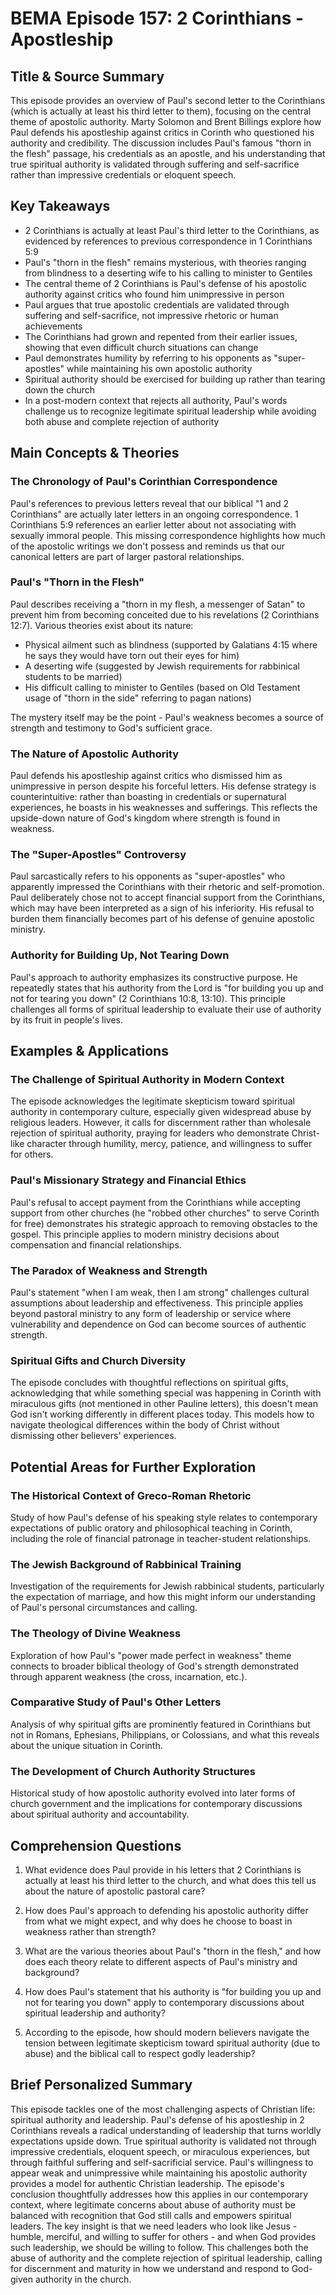 # BEMA Episode 157: 2 Corinthians - Apostleship

## Title & Source Summary

This episode provides an overview of Paul's second letter to the Corinthians (which is actually at least his third letter to them), focusing on the central theme of apostolic authority. Marty Solomon and Brent Billings explore how Paul defends his apostleship against critics in Corinth who questioned his authority and credibility. The discussion includes Paul's famous "thorn in the flesh" passage, his credentials as an apostle, and his understanding that true spiritual authority is validated through suffering and self-sacrifice rather than impressive credentials or eloquent speech.

## Key Takeaways

- 2 Corinthians is actually at least Paul's third letter to the Corinthians, as evidenced by references to previous correspondence in 1 Corinthians 5:9
- Paul's "thorn in the flesh" remains mysterious, with theories ranging from blindness to a deserting wife to his calling to minister to Gentiles
- The central theme of 2 Corinthians is Paul's defense of his apostolic authority against critics who found him unimpressive in person
- Paul argues that true apostolic credentials are validated through suffering and self-sacrifice, not impressive rhetoric or human achievements
- The Corinthians had grown and repented from their earlier issues, showing that even difficult church situations can change
- Paul demonstrates humility by referring to his opponents as "super-apostles" while maintaining his own apostolic authority
- Spiritual authority should be exercised for building up rather than tearing down the church
- In a post-modern context that rejects all authority, Paul's words challenge us to recognize legitimate spiritual leadership while avoiding both abuse and complete rejection of authority

## Main Concepts & Theories

### The Chronology of Paul's Corinthian Correspondence

Paul's references to previous letters reveal that our biblical "1 and 2 Corinthians" are actually later letters in an ongoing correspondence. 1 Corinthians 5:9 references an earlier letter about not associating with sexually immoral people. This missing correspondence highlights how much of the apostolic writings we don't possess and reminds us that our canonical letters are part of larger pastoral relationships.

### Paul's "Thorn in the Flesh"

Paul describes receiving a "thorn in my flesh, a messenger of Satan" to prevent him from becoming conceited due to his revelations (2 Corinthians 12:7). Various theories exist about its nature:

- Physical ailment such as blindness (supported by Galatians 4:15 where he says they would have torn out their eyes for him)
- A deserting wife (suggested by Jewish requirements for rabbinical students to be married)
- His difficult calling to minister to Gentiles (based on Old Testament usage of "thorn in the side" referring to pagan nations)

The mystery itself may be the point - Paul's weakness becomes a source of strength and testimony to God's sufficient grace.

### The Nature of Apostolic Authority

Paul defends his apostleship against critics who dismissed him as unimpressive in person despite his forceful letters. His defense strategy is counterintuitive: rather than boasting in credentials or supernatural experiences, he boasts in his weaknesses and sufferings. This reflects the upside-down nature of God's kingdom where strength is found in weakness.

### The "Super-Apostles" Controversy

Paul sarcastically refers to his opponents as "super-apostles" who apparently impressed the Corinthians with their rhetoric and self-promotion. Paul deliberately chose not to accept financial support from the Corinthians, which may have been interpreted as a sign of his inferiority. His refusal to burden them financially becomes part of his defense of genuine apostolic ministry.

### Authority for Building Up, Not Tearing Down

Paul's approach to authority emphasizes its constructive purpose. He repeatedly states that his authority from the Lord is "for building you up and not for tearing you down" (2 Corinthians 10:8, 13:10). This principle challenges all forms of spiritual leadership to evaluate their use of authority by its fruit in people's lives.

## Examples & Applications

### The Challenge of Spiritual Authority in Modern Context

The episode acknowledges the legitimate skepticism toward spiritual authority in contemporary culture, especially given widespread abuse by religious leaders. However, it calls for discernment rather than wholesale rejection of spiritual authority, praying for leaders who demonstrate Christ-like character through humility, mercy, patience, and willingness to suffer for others.

### Paul's Missionary Strategy and Financial Ethics

Paul's refusal to accept payment from the Corinthians while accepting support from other churches (he "robbed other churches" to serve Corinth for free) demonstrates his strategic approach to removing obstacles to the gospel. This principle applies to modern ministry decisions about compensation and financial relationships.

### The Paradox of Weakness and Strength

Paul's statement "when I am weak, then I am strong" challenges cultural assumptions about leadership and effectiveness. This principle applies beyond pastoral ministry to any form of leadership or service where vulnerability and dependence on God can become sources of authentic strength.

### Spiritual Gifts and Church Diversity

The episode concludes with thoughtful reflections on spiritual gifts, acknowledging that while something special was happening in Corinth with miraculous gifts (not mentioned in other Pauline letters), this doesn't mean God isn't working differently in different places today. This models how to navigate theological differences within the body of Christ without dismissing other believers' experiences.

## Potential Areas for Further Exploration

### The Historical Context of Greco-Roman Rhetoric

Study of how Paul's defense of his speaking style relates to contemporary expectations of public oratory and philosophical teaching in Corinth, including the role of financial patronage in teacher-student relationships.

### The Jewish Background of Rabbinical Training

Investigation of the requirements for Jewish rabbinical students, particularly the expectation of marriage, and how this might inform our understanding of Paul's personal circumstances and calling.

### The Theology of Divine Weakness

Exploration of how Paul's "power made perfect in weakness" theme connects to broader biblical theology of God's strength demonstrated through apparent weakness (the cross, incarnation, etc.).

### Comparative Study of Paul's Other Letters

Analysis of why spiritual gifts are prominently featured in Corinthians but not in Romans, Ephesians, Philippians, or Colossians, and what this reveals about the unique situation in Corinth.

### The Development of Church Authority Structures

Historical study of how apostolic authority evolved into later forms of church government and the implications for contemporary discussions about spiritual authority and accountability.

## Comprehension Questions

1. What evidence does Paul provide in his letters that 2 Corinthians is actually at least his third letter to the church, and what does this tell us about the nature of apostolic pastoral care?

2. How does Paul's approach to defending his apostolic authority differ from what we might expect, and why does he choose to boast in weakness rather than strength?

3. What are the various theories about Paul's "thorn in the flesh," and how does each theory relate to different aspects of Paul's ministry and background?

4. How does Paul's statement that his authority is "for building you up and not for tearing you down" apply to contemporary discussions about spiritual leadership and authority?

5. According to the episode, how should modern believers navigate the tension between legitimate skepticism toward spiritual authority (due to abuse) and the biblical call to respect godly leadership?

## Brief Personalized Summary

This episode tackles one of the most challenging aspects of Christian life: spiritual authority and leadership. Paul's defense of his apostleship in 2 Corinthians reveals a radical understanding of leadership that turns worldly expectations upside down. True spiritual authority is validated not through impressive credentials, eloquent speech, or miraculous experiences, but through faithful suffering and self-sacrificial service. Paul's willingness to appear weak and unimpressive while maintaining his apostolic authority provides a model for authentic Christian leadership. The episode's conclusion thoughtfully addresses how this applies in our contemporary context, where legitimate concerns about abuse of authority must be balanced with recognition that God still calls and empowers spiritual leaders. The key insight is that we need leaders who look like Jesus - humble, merciful, and willing to suffer for others - and when God provides such leadership, we should be willing to follow. This challenges both the abuse of authority and the complete rejection of spiritual leadership, calling for discernment and maturity in how we understand and respond to God-given authority in the church.
